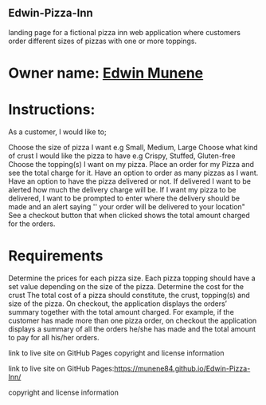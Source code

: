 ## Edwin-Pizza-Inn
landing page for a fictional pizza inn
web application where customers order different sizes of pizzas with one or more toppings.

# Owner name: [Edwin Munene](https://github.com/Munene84)


# Instructions:
As a customer, I would like to;

Choose the size of pizza I want e.g Small, Medium, Large
Choose what kind of crust I would like the pizza to have e.g Crispy, Stuffed, Gluten-free
Choose the topping(s) I want on my pizza.
Place an order for my Pizza and see the total charge for it.
Have an option to order as many pizzas as I want.
Have an option to have the pizza delivered or not.  If delivered I want to be alerted how much the delivery charge will be.
If I want my pizza to be delivered, I want to be prompted to enter where the delivery should be made and an alert saying '' your order will be delivered to your location"
See a checkout button that when clicked shows the total amount charged for the orders.
# Requirements
Determine the prices for each pizza size.
Each pizza topping should have a set value depending on the size of the pizza.
Determine the cost for the crust
The total cost of a pizza should constitute, the crust, topping(s) and size of the pizza.
On checkout, the application displays the orders’ summary together with the total amount charged. For example, if the customer has made more than one pizza order, on checkout the application displays a summary of all the orders he/she has made and the total amount to pay for all his/her orders.

link to live site on GitHub Pages
copyright and license information

link to live site on GitHub Pages:https://munene84.github.io/Edwin-Pizza-Inn/

copyright and license information
